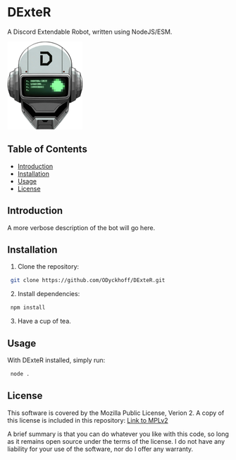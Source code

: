 # DExteR
A Discord Extendable Robot, written using NodeJS/ESM.

![DExteR Logo](assets/img/core/dexter-logo-transparent.png)

## Table of Contents
- [Introduction](#introduction)
- [Installation](#installation)
- [Usage](#usage)
- [License](#license)

## Introduction
A more verbose description of the bot will go here.

## Installation
1. Clone the repository:
```bash
 git clone https://github.com/ODyckhoff/DExteR.git
```

2. Install dependencies:
```bash
 npm install
 ```

3. Have a cup of tea.

## Usage
With DExteR installed, simply run:
```bash
 node .
```

## License
This software is covered by the Mozilla Public License, Verion 2. A copy of this license is included in this repository: [Link to MPLv2](LICENSE)

A brief summary is that you can do whatever you like with this code, so long as it remains open source under the terms of the license. I do not have any liability for your use of the software, nor do I offer any warranty.
